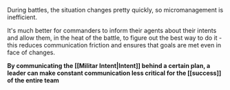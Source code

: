 During battles, the situation changes pretty quickly, so micromanagement is inefficient.

It's much better for commanders to inform their agents about their intents and allow them, in the heat of the battle, to figure out the best way to do it - this reduces communication friction and ensures that goals are met even in face of changes.

**By communicating the [[Militar Intent|Intent]] behind a certain plan, a leader can make constant communication less critical for the [[success]] of the entire team**
